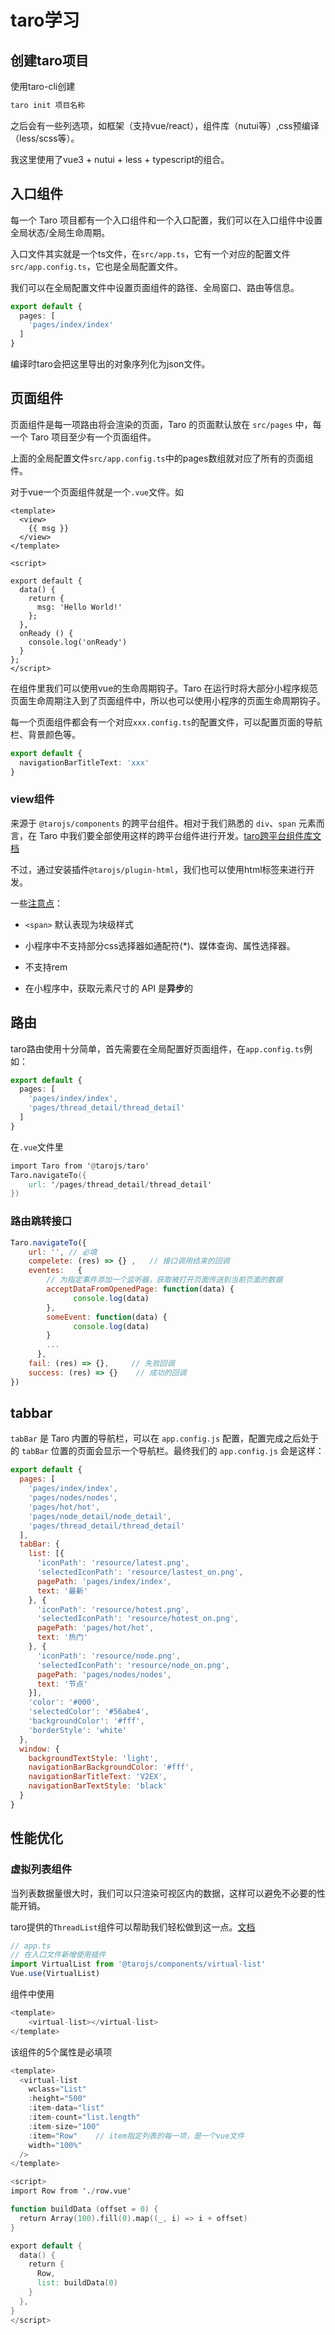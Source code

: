# taro学习

## 创建taro项目

使用taro-cli创建

```js
taro init 项目名称
```

之后会有一些列选项，如框架（支持vue/react），组件库（nutui等）,css预编译（less/scss等）。

我这里使用了vue3 + nutui + less + typescript的组合。

## 入口组件

每一个 Taro 项目都有一个入口组件和一个入口配置，我们可以在入口组件中设置全局状态/全局生命周期。

入口文件其实就是一个ts文件，在`src/app.ts`，它有一个对应的配置文件`src/app.config.ts`，它也是全局配置文件。

我们可以在全局配置文件中设置页面组件的路径、全局窗口、路由等信息。

```ts
export default {
  pages: [
    'pages/index/index'
  ]
}
```

编译时taro会把这里导出的对象序列化为json文件。

## 页面组件

页面组件是每一项路由将会渲染的页面，Taro 的页面默认放在 `src/pages` 中，每一个 Taro 项目至少有一个页面组件。

上面的全局配置文件`src/app.config.ts`中的pages数组就对应了所有的页面组件。

对于vue一个页面组件就是一个`.vue`文件。如

```vue
<template>
  <view>
    {{ msg }}
  </view>
</template>

<script>

export default {
  data() {
    return {
      msg: 'Hello World!'
    };
  },
  onReady () {
    console.log('onReady')
  }
};
</script>
```

在组件里我们可以使用vue的生命周期钩子。Taro 在运行时将大部分小程序规范页面生命周期注入到了页面组件中，所以也可以使用小程序的页面生命周期钩子。

每一个页面组件都会有一个对应`xxx.config.ts`的配置文件，可以配置页面的导航栏、背景颜色等。

```ts
export default {
  navigationBarTitleText: 'xxx'
}
```

### view组件

来源于 `@tarojs/components` 的跨平台组件。相对于我们熟悉的 `div`、`span` 元素而言，在 Taro 中我们要全部使用这样的跨平台组件进行开发。[taro跨平台组件库文档](https://taro-docs.jd.com/taro/docs/components-desc/)

不过，通过安装插件`@tarojs/plugin-html`，我们也可以使用html标签来进行开发。

一些[注意点](https://taro-docs.jd.com/taro/docs/use-h5)：

-  `<span>` 默认表现为块级样式

- 小程序中不支持部分css选择器如通配符(*)、媒体查询、属性选择器。

- 不支持rem

- 在小程序中，获取元素尺寸的 API 是**异步**的

## 路由

taro路由使用十分简单，首先需要在全局配置好页面组件，在`app.config.ts`例如：

```ts
export default {
  pages: [
    'pages/index/index',
    'pages/thread_detail/thread_detail'
  ]
}
```

在`.vue`文件里

```v
import Taro from '@tarojs/taro'
Taro.navigateTo({
    url: '/pages/thread_detail/thread_detail'
})
```

### 路由跳转接口

```js
Taro.navigateTo({
    url: '', // 必填
    compelete: (res) => {} ,   // 接口调用结束的回调
    eventes:   {
        // 为指定事件添加一个监听器，获取被打开页面传送到当前页面的数据
        acceptDataFromOpenedPage: function(data) {
              console.log(data)
        },
        someEvent: function(data) {
              console.log(data)
        }
        ...
      }, 
    fail: (res) => {},     // 失败回调
    success: (res) => {}    // 成功的回调
})
```

## tabbar

`tabBar` 是 Taro 内置的导航栏，可以在 `app.config.js` 配置，配置完成之后处于的 `tabBar` 位置的页面会显示一个导航栏。最终我们的 `app.config.js` 会是这样：

```js
export default {
  pages: [
    'pages/index/index',
    'pages/nodes/nodes',
    'pages/hot/hot',
    'pages/node_detail/node_detail',
    'pages/thread_detail/thread_detail'
  ],
  tabBar: {
    list: [{
      'iconPath': 'resource/latest.png',
      'selectedIconPath': 'resource/lastest_on.png',
      pagePath: 'pages/index/index',
      text: '最新'
    }, {
      'iconPath': 'resource/hotest.png',
      'selectedIconPath': 'resource/hotest_on.png',
      pagePath: 'pages/hot/hot',
      text: '热门'
    }, {
      'iconPath': 'resource/node.png',
      'selectedIconPath': 'resource/node_on.png',
      pagePath: 'pages/nodes/nodes',
      text: '节点'
    }],
    'color': '#000',
    'selectedColor': '#56abe4',
    'backgroundColor': '#fff',
    'borderStyle': 'white'
  },
  window: {
    backgroundTextStyle: 'light',
    navigationBarBackgroundColor: '#fff',
    navigationBarTitleText: 'V2EX',
    navigationBarTextStyle: 'black'
  }
}
```

## 性能优化

### 虚拟列表组件

当列表数据量很大时，我们可以只渲染可视区内的数据，这样可以避免不必要的性能开销。

taro提供的`ThreadList`组件可以帮助我们轻松做到这一点。[文档](https://taro-docs.jd.com/taro/docs/virtual-list/#vue)

```js
// app.ts
// 在入口文件新增使用插件
import VirtualList from '@tarojs/components/virtual-list'
Vue.use(VirtualList)
```

组件中使用

```v
<template>
    <virtual-list></virtual-list>
</template>
```

该组件的5个属性是必填项

```v
<template>
  <virtual-list
    wclass="List"
    :height="500"
    :item-data="list"
    :item-count="list.length"
    :item-size="100"
    :item="Row"    // item指定列表的每一项，是一个vue文件
    width="100%"
  />
</template>

<script>
import Row from './row.vue'

function buildData (offset = 0) {
  return Array(100).fill(0).map((_, i) => i + offset)
}

export default {
  data() {
    return {
      Row,
      list: buildData(0)
    }
  },
}
</script>
```
